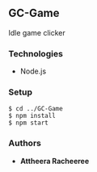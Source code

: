 ## GC-Game

Idle game clicker

### Technologies

* Node.js


### Setup

```
$ cd ../GC-Game
$ npm install
$ npm start
```

### Authors

* **Attheera Racheeree**

